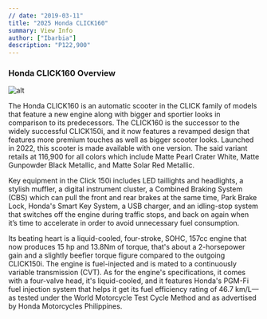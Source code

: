 ```yaml
---
// date: "2019-03-11"
title: "2025 Honda CLICK160"
summary: View Info
author: ["Ibarbia"]
description: "P122,900"
---
```


### Honda CLICK160 Overview

![alt](/5.png)

The Honda CLICK160 is an automatic scooter in the CLICK family of models that feature a new engine along with bigger and sportier looks in comparison to its predecessors. The CLICK160 is the successor to the widely successful CLICK150i, and it now features a revamped design that features more premium touches as well as bigger scooter looks. Launched in 2022, this scooter is made available with one version. The said variant retails at 116,900 for all colors which include Matte Pearl Crater White, Matte Gunpowder Black Metallic, and Matte Solar Red Metallic.

Key equipment in the Click 150i includes LED taillights and headlights, a stylish muffler, a digital instrument cluster, a Combined Braking System (CBS) which can pull the front and rear brakes at the same time, Park Brake Lock, Honda's Smart Key System, a USB charger, and an idling-stop system that switches off the engine during traffic stops, and back on again when it’s time to accelerate in order to avoid unnecessary fuel consumption.

Its beating heart is a liquid-cooled, four-stroke, SOHC, 157cc engine that now produces 15 hp and 13.8Nm of torque, that's about a 2-horsepower gain and a slightly beefier torque figure compared to the outgoing CLICK150i. The engine is fuel-injected and is mated to a continuously variable transmission (CVT). As for the engine's specifications, it comes with a four-valve head, it's liquid-cooled, and it features Honda's PGM-Fi fuel injection system that helps it get its fuel efficiency rating of 46.7 km/L—as tested under the World Motorcycle Test Cycle Method and as advertised by Honda Motorcycles Philippines.


